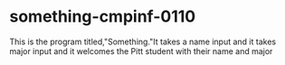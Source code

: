 # something-cmpinf-0110
This is the program titled,"Something."It takes a name input and it takes major input and it welcomes the Pitt student with their name and major
